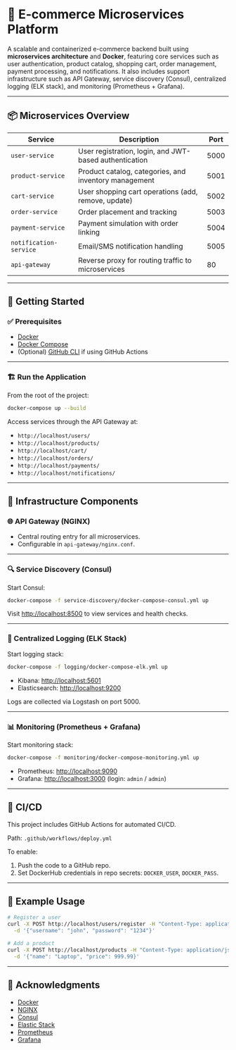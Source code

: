 # 🛒 E-commerce Microservices Platform

A scalable and containerized e-commerce backend built using **microservices architecture** and **Docker**, featuring core services such as user authentication, product catalog, shopping cart, order management, payment processing, and notifications. It also includes support infrastructure such as API Gateway, service discovery (Consul), centralized logging (ELK stack), and monitoring (Prometheus + Grafana).

---

## 📦 Microservices Overview

| Service              | Description                                              | Port |
|----------------------|----------------------------------------------------------|------|
| `user-service`       | User registration, login, and JWT-based authentication   | 5000 |
| `product-service`    | Product catalog, categories, and inventory management    | 5001 |
| `cart-service`       | User shopping cart operations (add, remove, update)      | 5002 |
| `order-service`      | Order placement and tracking                             | 5003 |
| `payment-service`    | Payment simulation with order linking                    | 5004 |
| `notification-service` | Email/SMS notification handling                        | 5005 |
| `api-gateway`        | Reverse proxy for routing traffic to microservices       | 80   |

---

## 🚀 Getting Started

### ✅ Prerequisites

- [Docker](https://www.docker.com/products/docker-desktop)
- [Docker Compose](https://docs.docker.com/compose/)
- (Optional) [GitHub CLI](https://cli.github.com/) if using GitHub Actions

---

### 🏗️ Run the Application

From the root of the project:

```bash
docker-compose up --build
````

Access services through the API Gateway at:

* `http://localhost/users/`
* `http://localhost/products/`
* `http://localhost/cart/`
* `http://localhost/orders/`
* `http://localhost/payments/`
* `http://localhost/notifications/`

---

## 🔧 Infrastructure Components

### 🌐 API Gateway (NGINX)

* Central routing entry for all microservices.
* Configurable in `api-gateway/nginx.conf`.

---

### 🔍 Service Discovery (Consul)

Start Consul:

```bash
docker-compose -f service-discovery/docker-compose-consul.yml up
```

Visit [http://localhost:8500](http://localhost:8500) to view services and health checks.

---

### 📜 Centralized Logging (ELK Stack)

Start logging stack:

```bash
docker-compose -f logging/docker-compose-elk.yml up
```

* Kibana: [http://localhost:5601](http://localhost:5601)
* Elasticsearch: [http://localhost:9200](http://localhost:9200)

Logs are collected via Logstash on port 5000.

---

### 📊 Monitoring (Prometheus + Grafana)

Start monitoring stack:

```bash
docker-compose -f monitoring/docker-compose-monitoring.yml up
```

* Prometheus: [http://localhost:9090](http://localhost:9090)
* Grafana: [http://localhost:3000](http://localhost:3000) (login: `admin` / `admin`)

---

## 🔁 CI/CD

This project includes GitHub Actions for automated CI/CD.

Path: `.github/workflows/deploy.yml`

To enable:

1. Push the code to a GitHub repo.
2. Set DockerHub credentials in repo secrets: `DOCKER_USER`, `DOCKER_PASS`.

---

## 🧪 Example Usage

```bash
# Register a user
curl -X POST http://localhost/users/register -H "Content-Type: application/json" \
  -d '{"username": "john", "password": "1234"}'

# Add a product
curl -X POST http://localhost/products -H "Content-Type: application/json" \
  -d '{"name": "Laptop", "price": 999.99}'
```
---

## 🙏 Acknowledgments

* [Docker](https://www.docker.com/)
* [NGINX](https://www.nginx.com/)
* [Consul](https://www.consul.io/)
* [Elastic Stack](https://www.elastic.co/what-is/elk-stack)
* [Prometheus](https://prometheus.io/)
* [Grafana](https://grafana.com/)

```

